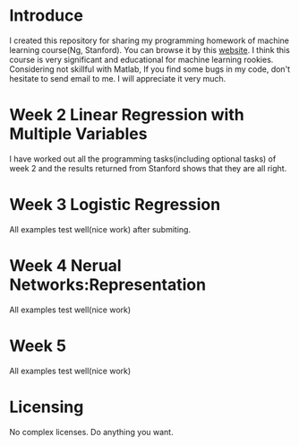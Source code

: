 # Introduce

I created this repository for sharing my programming homework of machine learning course(Ng, Stanford). You can browse it by this [website](https://www.coursera.org/learn/machine-learning/home/welcome). I think this course is very significant and educational for machine learning rookies. Considering not skillful  with Matlab, If you find some bugs in my code, don't hesitate to send email to me. I will appreciate it very much.

#  Week 2 Linear Regression with Multiple Variables

I have worked out all the programming tasks(including optional tasks) of week 2 and the results returned from Stanford  shows that they are all right. 

# Week 3 Logistic Regression

All examples test well(nice work) after submiting.

# Week 4 Nerual Networks:Representation

All examples test well(nice work)

# Week 5

All examples test well(nice work)



#  Licensing

No complex licenses. Do anything you want.



